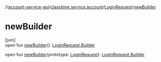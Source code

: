 //[account-service-api](../../../index.md)/[classtime.service.account](../index.md)/[LoginRequest](index.md)/[newBuilder](new-builder.md)

# newBuilder

[jvm]\
open fun [newBuilder](new-builder.md)(): [LoginRequest.Builder](-builder/index.md)

open fun [newBuilder](new-builder.md)(prototype: [LoginRequest](index.md)): [LoginRequest.Builder](-builder/index.md)
